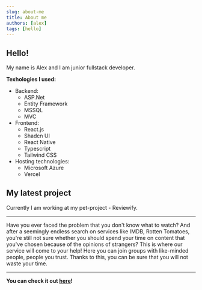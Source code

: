 ```yaml
---
slug: about-me
title: About me
authors: [alex]
tags: [hello]
---
```

## Hello!
My name is Alex and I am junior fullstack developer.

**Texhologies I used:**
- Backend:
    - ASP.Net
    - Entity Framework
    - MSSQL
    - MVC
- Frontend:
    - React.js
    - Shadcn UI
    - React Native
    - Typescript
    - Tailwind CSS
- Hosting technologies:
    - Microsoft Azure
    - Vercel

## My latest project
Currently I am working at my pet-project - Reviewify.

---
Have you ever faced the problem that you don't know what to watch? And after a seemingly endless search on services like IMDB, Rotten Tomatoes, you're still not sure whether you should spend your time on content that you've chosen because of the opinions of strangers? This is where our service will come to your help! Here you can join groups with like-minded people, people you trust. Thanks to this, you can be sure that you will not waste your time.

---
**You can check it out [here](www.solodev.tech)!**